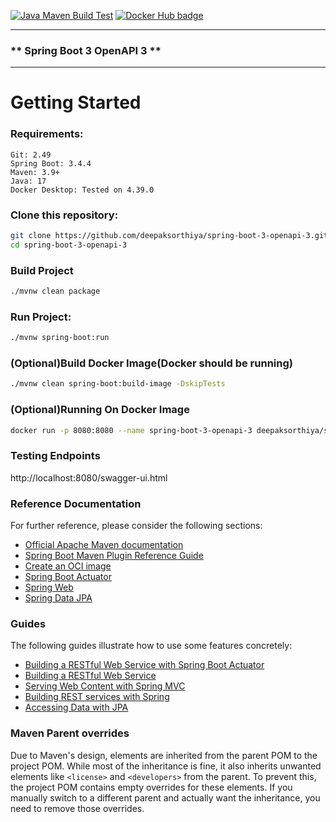 [![Java Maven Build Test](https://github.com/deepaksorthiya/spring-boot-3-openapi-3/actions/workflows/maven-build.yml/badge.svg)](https://github.com/deepaksorthiya/spring-boot-3-openapi-3/actions/workflows/maven-build.yml)
[![Docker Hub badge][dockerhub-badge]][dockerhub]

[dockerhub-badge]: https://img.shields.io/docker/pulls/deepaksorthiya/spring-boot-3-openapi-3

[dockerhub]: https://hub.docker.com/repository/docker/deepaksorthiya/spring-boot-3-openapi-3

---

### ** Spring Boot 3 OpenAPI 3 **

---

# Getting Started

### Requirements:

```
Git: 2.49
Spring Boot: 3.4.4
Maven: 3.9+
Java: 17
Docker Desktop: Tested on 4.39.0
```

### Clone this repository:

```bash
git clone https://github.com/deepaksorthiya/spring-boot-3-openapi-3.git
cd spring-boot-3-openapi-3
```

### Build Project

```bash
./mvnw clean package
```

### Run Project:

```bash
./mvnw spring-boot:run
```

### (Optional)Build Docker Image(Docker should be running)

```bash
./mvnw clean spring-boot:build-image -DskipTests
```

### (Optional)Running On Docker Image

```bash
docker run -p 8080:8080 --name spring-boot-3-openapi-3 deepaksorthiya/spring-boot-3-openapi-3:0.0.1-SNAPSHOT
```

### Testing Endpoints

http://localhost:8080/swagger-ui.html

### Reference Documentation

For further reference, please consider the following sections:

* [Official Apache Maven documentation](https://maven.apache.org/guides/index.html)
* [Spring Boot Maven Plugin Reference Guide](https://docs.spring.io/spring-boot/3.4.0/maven-plugin)
* [Create an OCI image](https://docs.spring.io/spring-boot/3.4.0/maven-plugin/build-image.html)
* [Spring Boot Actuator](https://docs.spring.io/spring-boot/3.4.0/reference/actuator/index.html)
* [Spring Web](https://docs.spring.io/spring-boot/3.4.0/reference/web/servlet.html)
* [Spring Data JPA](https://docs.spring.io/spring-boot/3.4.0/reference/data/sql.html#data.sql.jpa-and-spring-data)

### Guides

The following guides illustrate how to use some features concretely:

* [Building a RESTful Web Service with Spring Boot Actuator](https://spring.io/guides/gs/actuator-service/)
* [Building a RESTful Web Service](https://spring.io/guides/gs/rest-service/)
* [Serving Web Content with Spring MVC](https://spring.io/guides/gs/serving-web-content/)
* [Building REST services with Spring](https://spring.io/guides/tutorials/rest/)
* [Accessing Data with JPA](https://spring.io/guides/gs/accessing-data-jpa/)

### Maven Parent overrides

Due to Maven's design, elements are inherited from the parent POM to the project POM.
While most of the inheritance is fine, it also inherits unwanted elements like `<license>` and `<developers>` from the
parent.
To prevent this, the project POM contains empty overrides for these elements.
If you manually switch to a different parent and actually want the inheritance, you need to remove those overrides.
